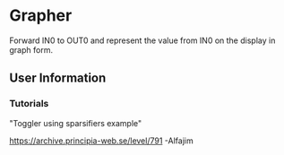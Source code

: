 # Grapher
Forward IN0 to OUT0 and represent the value from IN0 on the display in graph form.

## User Information

### Tutorials
"Toggler using sparsifiers example"

https://archive.principia-web.se/level/791 -Alfajim